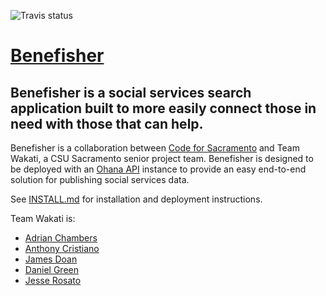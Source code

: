 ![Travis status](https://travis-ci.org/code4sac/benefisher.svg?branch=master)
# [Benefisher](http://code4sac.github.io/benefisher/)

## Benefisher is a social services search application built to more easily connect those in need with those that can help.
Benefisher is a collaboration between [Code for Sacramento](http://code4sac.org) and Team Wakati, a CSU Sacramento senior project team. Benefisher is designed to be deployed with an [Ohana API](http://ohanapi.org/) instance to provide an easy end-to-end solution for publishing social services data.

See [INSTALL.md](https://github.com/wakati/benefisher/blob/master/INSTALL.md) for installation and deployment instructions.

Team Wakati is:
- [Adrian Chambers](https://github.com/Terrell707)
- [Anthony Cristiano](https://github.com/Anthoknee)
- [James Doan](https://github.com/mrjamesdoan)
- [Daniel Green](https://github.com/dangr1)
- [Jesse Rosato](https://github.com/jesserosato)
